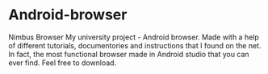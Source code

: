 # Android-browser
Nimbus Browser
My university project - Android browser. Made with a help of different tutorials, documentories and instructions that I found on the net.
In fact, the most functional browser made in Android studio that you can ever find. Feel free to download. 
